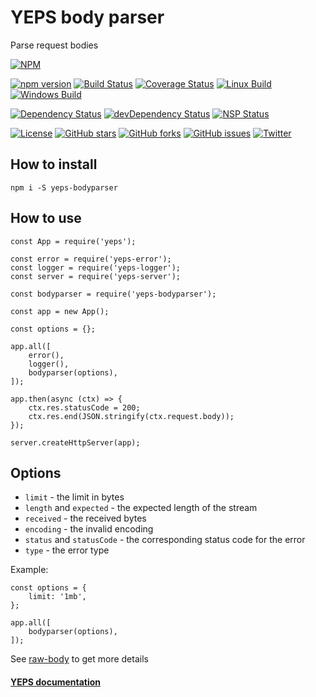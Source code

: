 # YEPS body parser

Parse request bodies

[![NPM](https://nodei.co/npm/yeps-bodyparser.png)](https://npmjs.org/package/yeps-bodyparser)

[![npm version](https://badge.fury.io/js/yeps-bodyparser.svg)](https://badge.fury.io/js/yeps-bodyparser)
[![Build Status](https://travis-ci.org/evheniy/yeps-bodyparser.svg?branch=master)](https://travis-ci.org/evheniy/yeps-bodyparser)
[![Coverage Status](https://coveralls.io/repos/github/evheniy/yeps-bodyparser/badge.svg?branch=master)](https://coveralls.io/github/evheniy/yeps-bodyparser?branch=master)
[![Linux Build](https://img.shields.io/travis/evheniy/yeps-bodyparser/master.svg?label=linux)](https://travis-ci.org/evheniy/)
[![Windows Build](https://img.shields.io/appveyor/ci/evheniy/yeps-bodyparser/master.svg?label=windows)](https://ci.appveyor.com/project/evheniy/yeps-bodyparser)

[![Dependency Status](https://david-dm.org/evheniy/yeps-bodyparser.svg)](https://david-dm.org/evheniy/yeps-bodyparser)
[![devDependency Status](https://david-dm.org/evheniy/yeps-bodyparser/dev-status.svg)](https://david-dm.org/evheniy/yeps-bodyparser#info=devDependencies)
[![NSP Status](https://img.shields.io/badge/NSP%20status-no%20vulnerabilities-green.svg)](https://travis-ci.org/evheniy/yeps-bodyparser)

[![License](https://img.shields.io/badge/license-MIT-blue.svg)](https://raw.githubusercontent.com/evheniy/yeps-bodyparser/master/LICENSE)
[![GitHub stars](https://img.shields.io/github/stars/evheniy/yeps-bodyparser.svg)](https://github.com/evheniy/yeps-bodyparser/stargazers)
[![GitHub forks](https://img.shields.io/github/forks/evheniy/yeps-bodyparser.svg)](https://github.com/evheniy/yeps-bodyparser/network)
[![GitHub issues](https://img.shields.io/github/issues/evheniy/yeps-bodyparser.svg)](https://github.com/evheniy/yeps-bodyparser/issues)
[![Twitter](https://img.shields.io/twitter/url/https/github.com/evheniy/yeps-bodyparser.svg?style=social)](https://twitter.com/intent/tweet?text=Wow:&url=%5Bobject%20Object%5D)


## How to install

    npm i -S yeps-bodyparser
  
## How to use

    const App = require('yeps');
    
    const error = require('yeps-error');
    const logger = require('yeps-logger');
    const server = require('yeps-server');
    
    const bodyparser = require('yeps-bodyparser');
    
    const app = new App();

    const options = {};
    
    app.all([
        error(),
        logger(),
        bodyparser(options),
    ]);
    
    app.then(async (ctx) => {
        ctx.res.statusCode = 200;
        ctx.res.end(JSON.stringify(ctx.request.body));
    });
    
    server.createHttpServer(app);

## Options

  * `limit` - the limit in bytes
  * `length` and `expected` - the expected length of the stream
  * `received` - the received bytes
  * `encoding` - the invalid encoding
  * `status` and `statusCode` - the corresponding status code for the error
  * `type` - the error type
  
Example:

    const options = {
        limit: '1mb',
    };
    
    app.all([
        bodyparser(options),
    ]);
  
See [raw-body](https://github.com/stream-utils/raw-body) to get more details
                
#### [YEPS documentation](http://yeps.info/)
